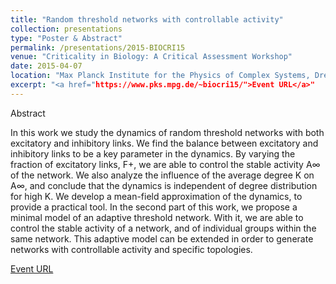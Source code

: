 ```yaml
---
title: "Random threshold networks with controllable activity"
collection: presentations
type: "Poster & Abstract"
permalink: /presentations/2015-BIOCRI15
venue: "Criticality in Biology: A Critical Assessment Workshop"
date: 2015-04-07
location: "Max Planck Institute for the Physics of Complex Systems, Dresden, DE"
excerpt: "<a href="https://www.pks.mpg.de/~biocri15/">Event URL</a>"
---
```


Abstract  


In this work we study the dynamics of random threshold networks with both excitatory and inhibitory links. We find the balance between excitatory and inhibitory links to be a key parameter in the dynamics. By varying the fraction of excitatory links, F+, we are able to control the stable activity A∞ of the network. We also analyze the influence of the average degree K on A∞, and conclude that the dynamics is independent of degree distribution for high K. We develop a mean-field approximation of the dynamics, to provide a practical tool. In the second part of this work, we propose a minimal model of an adaptive threshold network. With it, we are able to control the stable activity of a network, and of individual groups within the same network. This adaptive model can be extended in order to generate networks with controllable activity and specific topologies.

[Event URL](https://www.pks.mpg.de/~biocri15/)
